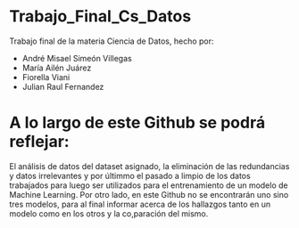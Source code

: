 # Trabajo_Final_Cs_Datos
Trabajo final de la materia Ciencia de Datos, hecho por: 
- André Misael Simeón Villegas
- María Ailén Juárez
- Fiorella Viani
- Julian Raul Fernandez



# A lo largo de este Github se podrá reflejar:
El análisis de datos del dataset asignado, la eliminación de las redundancias y datos irrelevantes
y por últimmo el pasado a limpio de los datos trabajados para luego ser utilizados para el entrenamiento de un modelo de Machine Learning.
Por otro lado, en este Github no se encontrarán uno sino tres modelos, para al final informar acerca de los hallazgos tanto en un modelo como en los otros y la co,paración del mismo.
